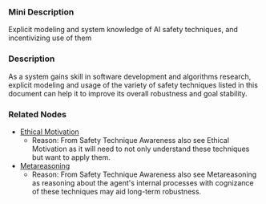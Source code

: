 ### Mini Description

Explicit modeling and system knowledge of AI safety techniques, and incentivizing use of them

### Description

As a system gains skill in software development and algorithms research, explicit modeling and usage of the variety of safety techniques listed in this document can help it to improve its overall robustness and goal stability.

### Related Nodes

- [Ethical Motivation](/Value_Alignment/Ethics/Metaethics/Justification_Theories_/Ethical_Motivation/Ethical_Motivation.md)
	- Reason: From Safety Technique Awareness also see Ethical Motivation as it will need to not only understand these techniques but want to apply them.
- [Metareasoning](/Value_Alignment/Validation/Increasing_Contextual_Awareness/Endowing_Common_Sense/Metareasoning/Metareasoning.md)
	- Reason: From Safety Technique Awareness also see Metareasoning as reasoning about the agent's internal processes with cognizance of these techniques may aid long-term robustness.
